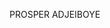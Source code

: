 PROSPER ADJEIBOYE
<!DOCTYPE html> <html>     <head>         <meta charset="utf-8">         <title>My example page</title>     </head>     <body>     </body> </html>